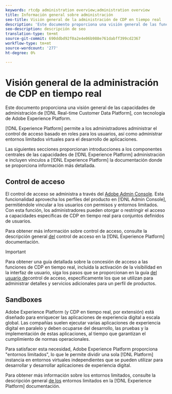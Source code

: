 ```yaml
---
keywords: rtcdp administration overview;administration overview
title: Información general sobre administración
seo-title: Visión general de la administración de CDP en tiempo real
description: 'Este documento proporciona una visión general de las funciones de administración de la Plataforma de datos de clientes en tiempo real, con tecnología de Adobe Experience Platform. '
seo-description: descripción de seo
translation-type: tm+mt
source-git-commit: 690ddbd92f0a2e4e06b988e761dabff399cd2367
workflow-type: tm+mt
source-wordcount: '277'
ht-degree: 0%

---
```



# Visión general de la administración de CDP en tiempo real

Este documento proporciona una visión general de las capacidades de administración de [!DNL Real-time Customer Data Platform], con tecnología de Adobe Experience Platform.

[!DNL Experience Platform] permite a los administradores administrar el control de acceso basado en roles para los usuarios, así como administrar entornos limitados virtuales para el desarrollo de aplicaciones.

Las siguientes secciones proporcionan introducciones a los componentes centrales de las capacidades de [!DNL Experience Platform] administración e incluyen vínculos a [!DNL Experience Platform] la documentación donde se proporciona información más detallada.

## Control de acceso

El control de acceso se administra a través del [Adobe Admin Console](http://adminconsole.adobe.com). Esta funcionalidad aprovecha los perfiles del producto en [!DNL Admin Console], permitiéndole vincular a los usuarios con permisos y entornos limitados. Con esta función, los administradores pueden otorgar o restringir el acceso a capacidades específicas de CDP en tiempo real para conjuntos definidos de usuarios.

Para obtener más información sobre control de acceso, consulte la descripción general [del](../../access-control/home.md) control de acceso en la [!DNL Experience Platform] documentación.

>[!IMPORTANT]
>
>Para obtener una guía detallada sobre la concesión de acceso a las funciones de CDP en tiempo real, incluida la activación de la visibilidad en la interfaz de usuario, siga los pasos que se proporcionan en la guía [del usuario de](../../access-control/ui/overview.md)control de acceso, específicamente los que se utilizan para administrar detalles y servicios adicionales para un perfil de productos.

## Sandboxes

Adobe Experience Platform (y CDP en tiempo real, por extensión) está diseñado para enriquecer las aplicaciones de experiencia digital a escala global. Las compañías suelen ejecutar varias aplicaciones de experiencia digital en paralelo y deben ocuparse del desarrollo, las pruebas y la implementación de estas aplicaciones, al tiempo que garantizan el cumplimiento de normas operacionales.

Para satisfacer esta necesidad, Adobe Experience Platform proporciona &quot;entornos limitados&quot;, lo que le permite dividir una sola [!DNL Platform] instancia en entornos virtuales independientes que se pueden utilizar para desarrollar y desarrollar aplicaciones de experiencia digital.

Para obtener más información sobre los entornos limitados, consulte la descripción general [de los](../../sandboxes/home.md) entornos limitados en la [!DNL Experience Platform] documentación.